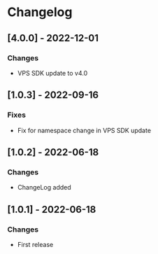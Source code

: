 # Changelog

## [4.0.0] - 2022-12-01

### Changes

- VPS SDK update to v4.0

## [1.0.3] - 2022-09-16

### Fixes

- Fix for namespace change in VPS SDK update

## [1.0.2] - 2022-06-18

### Changes
- ChangeLog added

## [1.0.1] - 2022-06-18

### Changes

- First release

